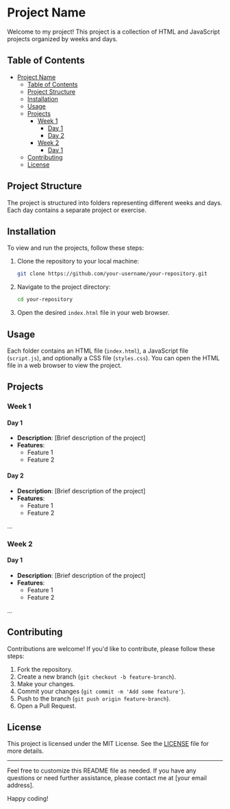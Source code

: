 # Project Name

Welcome to my project! This project is a collection of HTML and JavaScript projects organized by weeks and days.

## Table of Contents

- [Project Name](#project-name)
  - [Table of Contents](#table-of-contents)
  - [Project Structure](#project-structure)
  - [Installation](#installation)
  - [Usage](#usage)
  - [Projects](#projects)
    - [Week 1](#week-1)
      - [Day 1](#day-1)
      - [Day 2](#day-2)
    - [Week 2](#week-2)
      - [Day 1](#day-1-1)
  - [Contributing](#contributing)
  - [License](#license)

## Project Structure

The project is structured into folders representing different weeks and days. Each day contains a separate project or exercise.


## Installation

To view and run the projects, follow these steps:

1. Clone the repository to your local machine:

    ```bash
    git clone https://github.com/your-username/your-repository.git
    ```

2. Navigate to the project directory:

    ```bash
    cd your-repository
    ```

3. Open the desired `index.html` file in your web browser.

## Usage

Each folder contains an HTML file (`index.html`), a JavaScript file (`script.js`), and optionally a CSS file (`styles.css`). You can open the HTML file in a web browser to view the project.

## Projects

### Week 1

#### Day 1
- **Description**: [Brief description of the project]
- **Features**:
  - Feature 1
  - Feature 2

#### Day 2
- **Description**: [Brief description of the project]
- **Features**:
  - Feature 1
  - Feature 2

...

### Week 2

#### Day 1
- **Description**: [Brief description of the project]
- **Features**:
  - Feature 1
  - Feature 2

...

## Contributing

Contributions are welcome! If you'd like to contribute, please follow these steps:

1. Fork the repository.
2. Create a new branch (`git checkout -b feature-branch`).
3. Make your changes.
4. Commit your changes (`git commit -m 'Add some feature'`).
5. Push to the branch (`git push origin feature-branch`).
6. Open a Pull Request.

## License

This project is licensed under the MIT License. See the [LICENSE](LICENSE) file for more details.

---

Feel free to customize this README file as needed. If you have any questions or need further assistance, please contact me at [your email address].

Happy coding!
